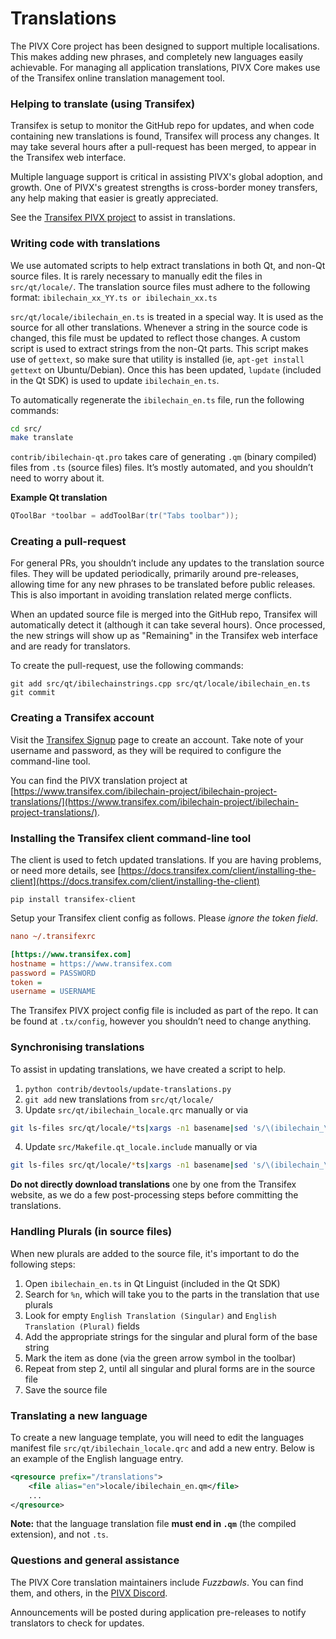 Translations
============

The PIVX Core project has been designed to support multiple localisations. This makes adding new phrases, and completely new languages easily achievable. For managing all application translations, PIVX Core makes use of the Transifex online translation management tool.

### Helping to translate (using Transifex)
Transifex is setup to monitor the GitHub repo for updates, and when code containing new translations is found, Transifex will process any changes. It may take several hours after a pull-request has been merged, to appear in the Transifex web interface.

Multiple language support is critical in assisting PIVX's global adoption, and growth. One of PIVX's greatest strengths is cross-border money transfers, any help making that easier is greatly appreciated.

See the [Transifex PIVX project](https://www.transifex.com/ibilechain-project/ibilechain-project-translations/) to assist in translations.

### Writing code with translations
We use automated scripts to help extract translations in both Qt, and non-Qt source files. It is rarely necessary to manually edit the files in `src/qt/locale/`. The translation source files must adhere to the following format:
`ibilechain_xx_YY.ts or ibilechain_xx.ts`

`src/qt/locale/ibilechain_en.ts` is treated in a special way. It is used as the source for all other translations. Whenever a string in the source code is changed, this file must be updated to reflect those changes. A custom script is used to extract strings from the non-Qt parts. This script makes use of `gettext`, so make sure that utility is installed (ie, `apt-get install gettext` on Ubuntu/Debian). Once this has been updated, `lupdate` (included in the Qt SDK) is used to update `ibilechain_en.ts`.

To automatically regenerate the `ibilechain_en.ts` file, run the following commands:
```sh
cd src/
make translate
```

`contrib/ibilechain-qt.pro` takes care of generating `.qm` (binary compiled) files from `.ts` (source files) files. It’s mostly automated, and you shouldn’t need to worry about it.

**Example Qt translation**
```cpp
QToolBar *toolbar = addToolBar(tr("Tabs toolbar"));
```

### Creating a pull-request
For general PRs, you shouldn’t include any updates to the translation source files. They will be updated periodically, primarily around pre-releases, allowing time for any new phrases to be translated before public releases. This is also important in avoiding translation related merge conflicts.

When an updated source file is merged into the GitHub repo, Transifex will automatically detect it (although it can take several hours). Once processed, the new strings will show up as "Remaining" in the Transifex web interface and are ready for translators.

To create the pull-request, use the following commands:
```
git add src/qt/ibilechainstrings.cpp src/qt/locale/ibilechain_en.ts
git commit
```

### Creating a Transifex account
Visit the [Transifex Signup](https://www.transifex.com/signup/) page to create an account. Take note of your username and password, as they will be required to configure the command-line tool.

You can find the PIVX translation project at [https://www.transifex.com/ibilechain-project/ibilechain-project-translations/](https://www.transifex.com/ibilechain-project/ibilechain-project-translations/).

### Installing the Transifex client command-line tool
The client is used to fetch updated translations. If you are having problems, or need more details, see [https://docs.transifex.com/client/installing-the-client](https://docs.transifex.com/client/installing-the-client)

`pip install transifex-client`

Setup your Transifex client config as follows. Please *ignore the token field*.

```ini
nano ~/.transifexrc

[https://www.transifex.com]
hostname = https://www.transifex.com
password = PASSWORD
token =
username = USERNAME
```

The Transifex PIVX project config file is included as part of the repo. It can be found at `.tx/config`, however you shouldn’t need to change anything.

### Synchronising translations
To assist in updating translations, we have created a script to help.

1. `python contrib/devtools/update-translations.py`
2. `git add` new translations from `src/qt/locale/`
3. Update `src/qt/ibilechain_locale.qrc` manually or via
```bash
git ls-files src/qt/locale/*ts|xargs -n1 basename|sed 's/\(ibilechain_\(.*\)\).ts/<file alias="\2">locale\/\1.qm<\/file>/'
```
4. Update `src/Makefile.qt_locale.include` manually or via
```bash
git ls-files src/qt/locale/*ts|xargs -n1 basename|sed 's/\(ibilechain_\(.*\)\).ts/  qt\/locale\/\1.ts \\/'
```

**Do not directly download translations** one by one from the Transifex website, as we do a few post-processing steps before committing the translations.

### Handling Plurals (in source files)
When new plurals are added to the source file, it's important to do the following steps:

1. Open `ibilechain_en.ts` in Qt Linguist (included in the Qt SDK)
2. Search for `%n`, which will take you to the parts in the translation that use plurals
3. Look for empty `English Translation (Singular)` and `English Translation (Plural)` fields
4. Add the appropriate strings for the singular and plural form of the base string
5. Mark the item as done (via the green arrow symbol in the toolbar)
6. Repeat from step 2, until all singular and plural forms are in the source file
7. Save the source file

### Translating a new language
To create a new language template, you will need to edit the languages manifest file `src/qt/ibilechain_locale.qrc` and add a new entry. Below is an example of the English language entry.

```xml
<qresource prefix="/translations">
    <file alias="en">locale/ibilechain_en.qm</file>
    ...
</qresource>
```

**Note:** that the language translation file **must end in `.qm`** (the compiled extension), and not `.ts`.

### Questions and general assistance
The PIVX Core translation maintainers include *Fuzzbawls*. You can find them, and others, in the [PIVX Discord](https://discord.ibilechain.org).

Announcements will be posted during application pre-releases to notify translators to check for updates.
